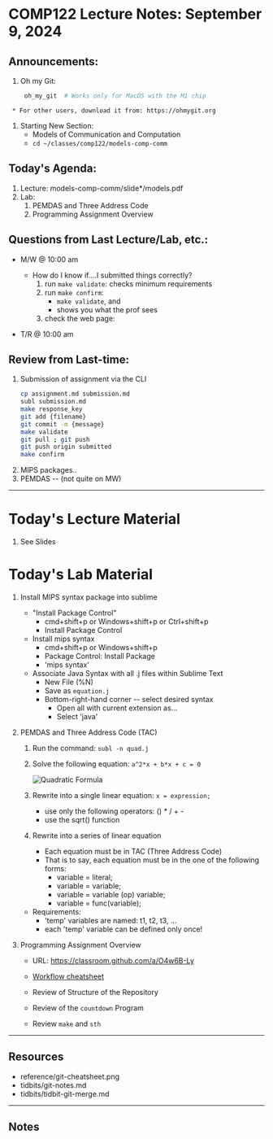 # COMP122 Lecture Notes: September 9, 2024

## Announcements:
   1. Oh my Git:  
      ```bash
       oh_my_git  # Works only for MacOS with the M1 chip
      ```
     * For other users, download it from: https://ohmygit.org

   1. Starting New Section:  
      - Models of Communication and Computation
      - `cd ~/classes/comp122/models-comp-comm`

## Today's Agenda:
   1. Lecture: models-comp-comm/slide*/models.pdf
   1. Lab:
      1. PEMDAS and Three Address Code
      1. Programming Assignment Overview


## Questions from Last Lecture/Lab, etc.:
   * M/W @ 10:00 am
     - How do I know if....I submitted things correctly?
       1. run `make validate`: checks minimum requirements
       1. run `make confirm`: 
          - `make validate`, and 
          - shows you what the prof sees
       1. check the web page:

   * T/R @ 10:00 am


## Review from Last-time:

   1. Submission of assignment via the CLI
      ```bash
      cp assignment.md submission.md
      subl submission.md
      make response_key
      git add {filename}
      git commit -m {message}
      make validate
      git pull ; git push
      git push origin submitted
      make confirm
      ```
   1. MIPS packages..
   1. PEMDAS -- (not quite on MW)

---
# Today's Lecture Material

  1. See Slides


# Today's Lab Material

  1. Install MIPS syntax package into sublime
     - "Install Package Control"
        * cmd+shift+p  or Windows+shift+p or Ctrl+shift+p
        * Install Package Control
      - Install mips syntax
        * cmd+shift+p or Windows+shift+p
        * Package Control: Install Package 
        * 'mips syntax'
      - Associate Java Syntax with all .j files within Sublime Text
        * New File (%N)
        * Save as `equation.j`
        * Bottom-right-hand corner -- select desired syntax
          - Open all with current extension as...
          - Select 'java'

  1. PEMDAS and Three Address Code (TAC)
     1. Run the command:  `subl -n quad.j`

     1. Solve the following equation:  ``a^2*x + b*x + c = 0``

        ![Quadratic Formula](quadratic_formula.png)

     1. Rewrite into a single linear equation: ``x = expression;``
        - use only the following operators: () * / + -
        - use the sqrt() function

     1. Rewrite into a series of linear equation
        - Each equation must be in TAC (Three Address Code)
        - That is to say, each equation must be in the one of the following forms:
          * variable = literal;
          * variable = variable;
          * variable = variable (op) variable;
          * variable = func(variable);

     * Requirements:
       - 'temp' variables are named: t1, t2, t3, ...
       - each 'temp' variable can be defined only once!

  1. Programming Assignment Overview
     - URL: https://classroom.github.com/a/O4w6B-Ly
     - [Workflow cheatsheet](../reference/programming_workflow.md)

     - Review of Structure of the Repository
     - Review of the `countdown` Program
     - Review `make` and `sth`



---
## Resources
   * reference/git-cheatsheet.png
   * tidbits/git-notes.md
   * tidbits/tidbit-git-merge.md 

---
<!-- This section for student's to place their own notes. -->
<!-- This section will not be updated by the Professor.   -->

## Notes  


